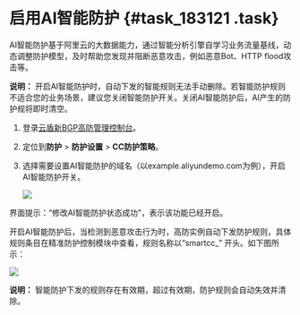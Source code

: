 # 启用AI智能防护 {#task_183121 .task}

AI智能防护基于阿里云的大数据能力，通过智能分析引擎自学习业务流量基线，动态调整防护模型，及时帮助您发现并阻断恶意攻击，例如恶意Bot、HTTP flood攻击等。

**说明：** 开启AI智能防护时，自动下发的智能规则无法手动删除。若智能防护规则不适合您的业务场景，建议您关闭智能防护开关。关闭AI智能防护后，AI产生的防护规将即时清空。

1.  登录[云盾新BGP高防管理控制台](https://yundun.console.aliyun.com/?p=ddoscoo&__consolePageCode=ddoscoo)。
2.  定位到**防护** \> **防护设置** \> **CC防护策略**。
3.  选择需要设置AI智能防护的域名（以example.aliyundemo.com为例），开启AI智能防护开关。 

    ![](http://static-aliyun-doc.oss-cn-hangzhou.aliyuncs.com/assets/img/156918/156747980044284_zh-CN.png)


界面提示：“修改AI智能防护状态成功”，表示该功能已经开启。

开启AI智能防护后，当检测到恶意攻击行为时，高防实例自动下发防护规则，具体规则条目在精准防护控制模块中查看，规则名称以“smartcc\_” 开头。如下图所示：

![](http://static-aliyun-doc.oss-cn-hangzhou.aliyuncs.com/assets/img/156918/156747980044285_zh-CN.png)

**说明：** 智能防护下发的规则存在有效期，超过有效期，防护规则会自动失效并清除。

